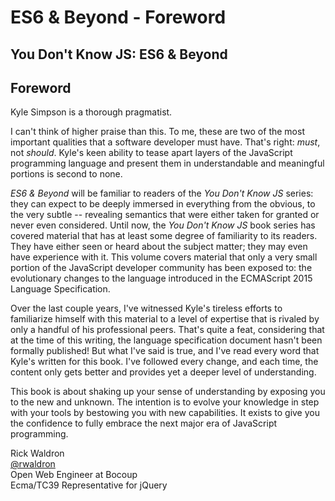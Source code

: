 # ES6 & Beyond - Foreword

## You Don't Know JS: ES6 & Beyond

## Foreword

Kyle Simpson is a thorough pragmatist.

I can't think of higher praise than this. To me, these are two of the most important qualities that a software developer must have. That's right: _must_, not _should_. Kyle's keen ability to tease apart layers of the JavaScript programming language and present them in understandable and meaningful portions is second to none.

_ES6 & Beyond_ will be familiar to readers of the _You Don't Know JS_ series: they can expect to be deeply immersed in everything from the obvious, to the very subtle -- revealing semantics that were either taken for granted or never even considered. Until now, the _You Don't Know JS_ book series has covered material that has at least some degree of familiarity to its readers. They have either seen or heard about the subject matter; they may even have experience with it. This volume covers material that only a very small portion of the JavaScript developer community has been exposed to: the evolutionary changes to the language introduced in the ECMAScript 2015 Language Specification.

Over the last couple years, I've witnessed Kyle's tireless efforts to familiarize himself with this material to a level of expertise that is rivaled by only a handful of his professional peers. That's quite a feat, considering that at the time of this writing, the language specification document hasn't been formally published! But what I've said is true, and I've read every word that Kyle's written for this book. I've followed every change, and each time, the content only gets better and provides yet a deeper level of understanding.

This book is about shaking up your sense of understanding by exposing you to the new and unknown. The intention is to evolve your knowledge in step with your tools by bestowing you with new capabilities. It exists to give you the confidence to fully embrace the next major era of JavaScript programming.

Rick Waldron  
 [@rwaldron](http://twitter.com/rwaldron)  
 Open Web Engineer at Bocoup  
 Ecma/TC39 Representative for jQuery

